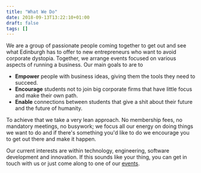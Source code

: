 ```yaml
---
title: "What We Do"
date: 2018-09-13T13:22:10+01:00
draft: false
tags: []
---
```


We are a group of passionate people coming together to get out and see
what Edinburgh has to offer to new entrepreneurs who want to avoid
corporate dystopia. Together, we arrange events focused on various
aspects of running a business. Our main goals to are to

- **Empower** people with business ideas, giving them the tools they need to succeed.
- **Encourage** students not to join big corporate firms that have little focus and make their own path.
- **Enable** connections between students that give a shit about their future and the future of humanity.

To achieve that we take a very lean approach. No membership fees, no
mandatory meetings, no busywork; we focus all our energy on doing
things we want to do and if there's something you'd like to do we
encourage you to get out there and make it happen.

Our current interests are within technology, engineering, software
development and innovation. If this sounds like your thing, you can get
in touch with us or just come along to one of our [events](/events).